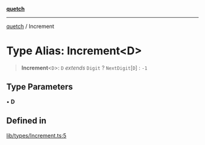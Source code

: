 [**quetch**](../README.md)

***

[quetch](../README.md) / Increment

# Type Alias: Increment\<D\>

> **Increment**\<`D`\>: `D` *extends* `Digit` ? `NextDigit`\[`D`\] : `-1`

## Type Parameters

• **D**

## Defined in

[lib/types/Increment.ts:5](https://github.com/nevoland/quetch/blob/3b1cd3aac672a1a4d2ad52892d4fa09995f51627/lib/types/Increment.ts#L5)
